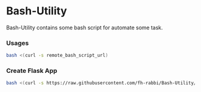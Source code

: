 # Bash-Utility

Bash-Utility contains some bash script for automate some task.

### Usages
```sh
bash <(curl -s remote_bash_script_url)
```

### Create Flask App
```sh
bash <(curl -s https://raw.githubusercontent.com/fh-rabbi/Bash-Utility/main/create-flask-app.sh)
```

